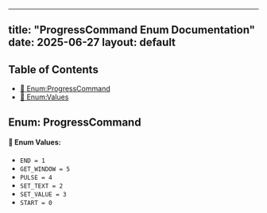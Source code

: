 <!-- Formatted by A³BS formatter.py -->
<!-- Generated by A³BS document.py -->
---
title: "ProgressCommand Enum Documentation"
date: 2025-06-27
layout: default
---

## Table of Contents
- [🔧 Enum:ProgressCommand](#enum-progresscommand)
- [🔧 Enum:Values](#enum-values)
## Enum: ProgressCommand
#### 📝 Enum Values:
<a name="enum-values"></a>
  - `END = 1`
  - `GET_WINDOW = 5`
  - `PULSE = 4`
  - `SET_TEXT = 2`
  - `SET_VALUE = 3`
  - `START = 0`